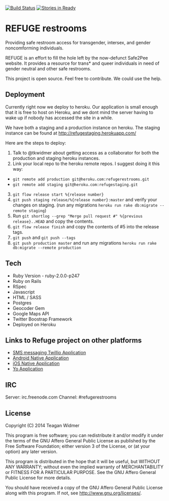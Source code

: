[![Build Status](https://travis-ci.org/RefugeRestrooms/refugerestrooms.svg)](https://travis-ci.org/RefugeRestrooms/refugerestrooms) [![Stories in Ready](https://badge.waffle.io/RefugeRestrooms/refugerestrooms.png?label=ready)](https://waffle.io/RefugeRestrooms/refugerestrooms)
# REFUGE restrooms

Providing safe restroom access for transgender, intersex, and gender noncomforming individuals.

REFUGE is an effort to fill the hole left by the now-defunct Safe2Pee website. It provides a resource for trans\* and queer individuals in need of gender neutral and other safe restrooms.

This project is open source. Feel free to contribute. We could use the help.

## Deployment
Currently right now we deploy to heroku. Our application is small enough that it is free to host on Heroku, and we dont mind the server having to wake up if nobody has accessed the site in a while.

We have both a staging and a production instance on heroku. The staging instance can be found at http://refugestaging.herokuapp.com/

Here are the steps to deploy:
 1. Talk to @tkwidmer about getting access as a collaborator for both the production and staging heroku instances.
 2. Link your local repo to the heroku remote repos. I suggest doing it this way:
  * `git remote add production git@heroku.com:refugerestrooms.git`
  * `git remote add staging git@heroku.com:refugestaging.git`
 3. `git flow release start %{release number}`
 4. `git push staging release/%{release number}:master` and verify your changes on staging. (run any migrations `heroku run rake db:migrate --remote staging`)
 5. Run `git shortlog --grep "Merge pull request #" %{previous release}..HEAD` and copy the contents.
 6. `git flow release finish` and copy the contents of #5 into the release tags.
 7. `git push` and `git push --tags`
 8. `git push production master` and run any migrations `heroku run rake db:migrate --remote production`



## Tech

* Ruby Version - ruby-2.0.0-p247
* Ruby on Rails
* RSpec
* Javascript
* HTML / SASS
* Postgres
* Geocoder Gem
* Google Maps API
* Twitter Boostrap Framework
* Deployed on Heroku

## Links to Refuge project on other platforms

- [SMS messaging Twillio Application](https://github.com/RefugeRestrooms/refugerest_sms)
- [Android Native Application](https://github.com/RefugeRestrooms/refugerestrooms-android)
- [iOS Native Application](https://github.com/RefugeRestrooms/refuge-ios)
- [Yo Application](https://github.com/raptortech-js/YoRestrooms)

## IRC

Server: irc.freenode.com
Channel: #refugerestrooms

## License

Copyright (C) 2014 Teagan Widmer

This program is free software; you can redistribute it and/or modify
it under the terms of the GNU Affero General Public License as published by
the Free Software Foundation; either version 3 of the License, or
(at your option) any later version.

This program is distributed in the hope that it will be useful,
but WITHOUT ANY WARRANTY; without even the implied warranty of
MERCHANTABILITY or FITNESS FOR A PARTICULAR PURPOSE.  See the
GNU Affero General Public License for more details.

You should have received a copy of the GNU Affero General Public License
along with this program.  If not, see <http://www.gnu.org/licenses/>.
